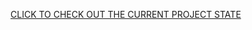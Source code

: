 <a href="https://scholarshipacess.000webhostapp.com/index.html">CLICK TO CHECK OUT THE CURRENT PROJECT STATE </a>
